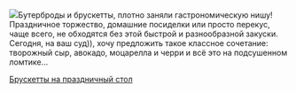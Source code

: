 <!--2025-06-01 18:22:02-->
<div class="yb">
  <div class="rss povarenok"><a href="https://www.povarenok.ru/recipes/show/182739/"><img src="https://www.povarenok.ru/data/cache/2025jun/01/22/3179093_36804-640x480.jpg"></a>Бутерброды и брускетты, плотно заняли гастрономическую нишу! Праздничное торжество, домашние посиделки или просто перекус, чаще всего, не обходятся без этой быстрой и разнообразной закуски. Сегодня, на ваш суд)), хочу предложить такое классное сочетание: творожный сыр, авокадо, моцарелла и черри и всё это на подсушенном ломтике... <p class="titl"><a href="https://www.povarenok.ru/recipes/show/182739/">Брускетты на праздничный стол</a></p></div>
</div>
